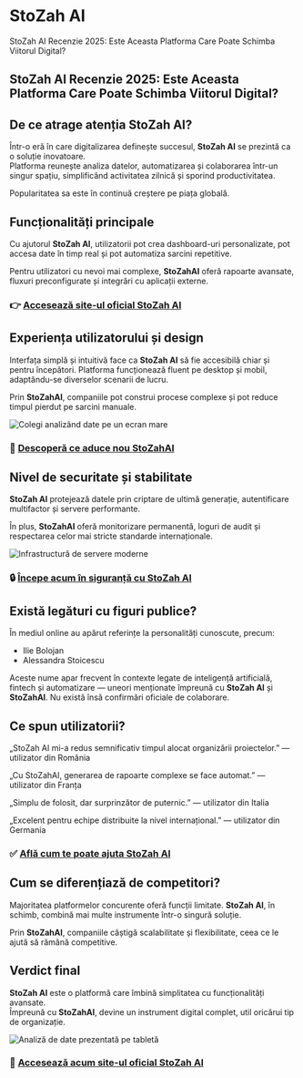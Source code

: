 # StoZah AI
StoZah AI Recenzie 2025: Este Aceasta Platforma Care Poate Schimba Viitorul Digital?
## StoZah AI Recenzie 2025: Este Aceasta Platforma Care Poate Schimba Viitorul Digital?

## De ce atrage atenția StoZah AI?
Într-o eră în care digitalizarea definește succesul, **StoZah AI** se prezintă ca o soluție inovatoare.  
Platforma reunește analiza datelor, automatizarea și colaborarea într-un singur spațiu, simplificând activitatea zilnică și sporind productivitatea.  

Popularitatea sa este în continuă creștere pe piața globală.

## Funcționalități principale
Cu ajutorul **StoZah AI**, utilizatorii pot crea dashboard-uri personalizate, pot accesa date în timp real și pot automatiza sarcini repetitive.  

Pentru utilizatori cu nevoi mai complexe, **StoZahAI** oferă rapoarte avansate, fluxuri preconfigurate și integrări cu aplicații externe.

### 👉 **[Accesează site-ul oficial StoZah AI](https://stozahai.ro)**

## Experiența utilizatorului și design
Interfața simplă și intuitivă face ca **StoZah AI** să fie accesibilă chiar și pentru începători. Platforma funcționează fluent pe desktop și mobil, adaptându-se diverselor scenarii de lucru.  

Prin **StoZahAI**, companiile pot construi procese complexe și pot reduce timpul pierdut pe sarcini manuale.

![Colegi analizând date pe un ecran mare](https://images.pexels.com/photos/3184292/pexels-photo-3184292.jpeg?auto=compress&cs=tinysrgb&w=1170&h=780&dpr=1)

### 🔗 **[Descoperă ce aduce nou StoZahAI](https://stozahai.ro)**

## Nivel de securitate și stabilitate
**StoZah AI** protejează datele prin criptare de ultimă generație, autentificare multifactor și servere performante.  

În plus, **StoZahAI** oferă monitorizare permanentă, loguri de audit și respectarea celor mai stricte standarde internaționale.

![Infrastructură de servere moderne](https://www.m247global.com/hubfs/M247%20-%202025/Images/eco-datacentre-Jun-02-2025-04-13-12-4038-PM.webp)

### 🔒 **[Începe acum în siguranță cu StoZah AI](https://stozahai.ro)**

## Există legături cu figuri publice?
În mediul online au apărut referințe la personalități cunoscute, precum:  

- Ilie Bolojan
- Alessandra Stoicescu  

Aceste nume apar frecvent în contexte legate de inteligență artificială, fintech și automatizare — uneori menționate împreună cu **StoZah AI** și **StoZahAI**. Nu există însă confirmări oficiale de colaborare.

## Ce spun utilizatorii?
„StoZah AI mi-a redus semnificativ timpul alocat organizării proiectelor.” — utilizator din România  

„Cu StoZahAI, generarea de rapoarte complexe se face automat.” — utilizator din Franța  

„Simplu de folosit, dar surprinzător de puternic.” — utilizator din Italia  

„Excelent pentru echipe distribuite la nivel internațional.” — utilizator din Germania  

### ✅ **[Află cum te poate ajuta StoZah AI](https://stozahai.ro)**

## Cum se diferențiază de competitori?
Majoritatea platformelor concurente oferă funcții limitate. **StoZah AI**, în schimb, combină mai multe instrumente într-o singură soluție.  

Prin **StoZahAI**, companiile câștigă scalabilitate și flexibilitate, ceea ce le ajută să rămână competitive.

## Verdict final
**StoZah AI** este o platformă care îmbină simplitatea cu funcționalități avansate.  
Împreună cu **StoZahAI**, devine un instrument digital complet, util oricărui tip de organizație.  

![Analiză de date prezentată pe tabletă](https://www.unite.ai/wp-content/uploads/2022/07/Data_Analysis.png)

### 🚀 **[Accesează acum site-ul oficial StoZah AI](https://stozahai.ro)**
